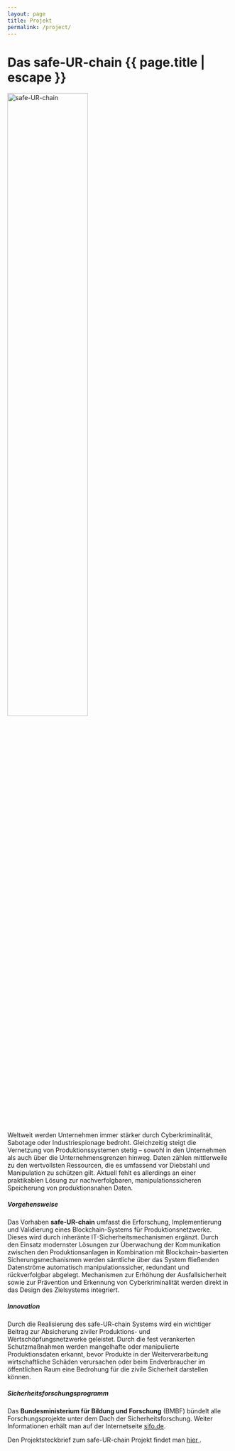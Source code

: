 ```yaml
---
layout: page
title: Projekt
permalink: /project/
---
```


<h1 class="page-title">Das safe-UR-chain {{ page.title | escape }}</h1>

<div class="row">
    <div class="col s12 m3 l2 center">
        <img alt="safe-UR-chain" width="60%" src="{{ "/assets/img/logo-small.svg" | relative_url }}" />
    </div>
    <div class="col s12 m9 l10">
    Weltweit werden Unternehmen immer stärker durch Cyberkriminalität, Sabotage oder Industriespionage
    bedroht. Gleichzeitig steigt die Vernetzung von Produktionssystemen stetig – sowohl in den Unternehmen als auch über die Unternehmensgrenzen hinweg. Daten zählen mittlerweile zu den wertvollsten Ressourcen, die es umfassend vor Diebstahl und Manipulation zu schützen gilt. Aktuell fehlt es allerdings an einer praktikablen Lösung zur nachverfolgbaren, manipulationssicheren Speicherung von produktionsnahen Daten.
    </div>
</div>

##### Vorgehensweise

Das Vorhaben **safe-UR-chain** umfasst die Erforschung, Implementierung und Validierung eines Blockchain-Systems für Produktionsnetzwerke. Dieses wird durch inheränte IT-Sicherheitsmechanismen ergänzt.
Durch den Einsatz modernster Lösungen zur Überwachung der Kommunikation zwischen den Produktionsanlagen in Kombination mit Blockchain-basierten Sicherungsmechanismen werden sämtliche über das System fließenden Datenströme automatisch manipulationssicher, redundant und rückverfolgbar abgelegt. Mechanismen zur Erhöhung der Ausfallsicherheit sowie zur Prävention und Erkennung von Cyberkriminalität werden direkt in das Design des Zielsystems integriert.

##### Innovation

Durch die Realisierung des safe-UR-chain Systems wird ein wichtiger Beitrag zur Absicherung ziviler Produktions- und Wertschöpfungsnetzwerke geleistet. Durch die fest verankerten Schutzmaßnahmen werden mangelhafte oder manipulierte Produktionsdaten erkannt, bevor Produkte in der Weiterverarbeitung wirtschaftliche Schäden verursachen oder beim Endverbraucher im öffentlichen Raum eine Bedrohung für die zivile Sicherheit darstellen können.

##### Sicherheitsforschungsprogramm

Das **Bundesministerium für Bildung und Forschung** (BMBF) bündelt alle Forschungsprojekte unter dem Dach der Sicherheitsforschung. Weiter Informationen erhält man auf der Internetseite [sifo.de](https://www.sifo.de/).

Den Projektsteckbrief zum safe-UR-chain Projekt findet man <a href="http://safe-ur-chain.sifo.de/" target="_blank">hier <i class="mdi mdi-open-in-new tiny"></i></a>.